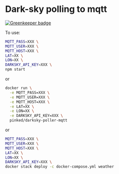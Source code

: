 # Dark-sky polling to mqtt

[![Greenkeeper badge](https://badges.greenkeeper.io/pinked/darksky-poller-mqtt.svg)](https://greenkeeper.io/)

To use:

```bash
MQTT_PASS=XXX \
MQTT_USER=XXX \
MQTT_HOST=XXX \
LAT=XX \
LON=XX \
DARKSKY_API_KEY=XXX \
npm start
```
or 
```bash
docker run \
  -e MQTT_PASS=XXX \
  -e MQTT_USER=XXX \
  -e MQTT_HOST=XXX \
  -e LAT=XX \
  -e LON=XX \
  -e DARKSKY_API_KEY=XXX \
  pinked/darksky-poller-mqtt
```
or 

```bash
MQTT_PASS=XXX \
MQTT_USER=XXX \
MQTT_HOST=XXX \
LAT=XX \
LON=XX \
DARKSKY_API_KEY=XXX \
docker stack deploy -c docker-compose.yml weather
```
